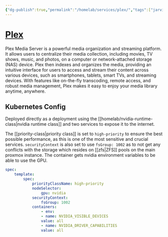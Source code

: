 ```yaml
---
{"dg-publish":true,"permalink":"/homelab/services/plex/","tags":["jarvis/service, jarvis/media"],"created":"","updated":""}
---
```


# [Plex](https://app.plex.tv)
Plex Media Server is a powerful media organization and streaming platform. It allows users to centralize their media collection, including movies, TV shows, music, and photos, on a computer or network-attached storage (NAS) device. Plex then indexes and organizes the media, providing an intuitive interface for users to access and stream their content across various devices, such as smartphones, tablets, smart TVs, and streaming devices. With features like on-the-fly transcoding, remote access, and robust media management, Plex makes it easy to enjoy your media library anytime, anywhere.
## Kubernetes Config
Deployed directly as a deployment using the [[homelab/nvidia-runtime-class\|nvidia runtime class]] and two services to expose it to the internet.

The [[priority-class\|priority class]] is set to ``high-priority`` to ensure the best possible performance, as this is one of the most sensitive and crucial services.
``securityContext`` is also set to use ``fsGroup: 1002`` as to not get any conflicts with the storage which resides on [[zfs\|ZFS]] pools on the main proxmox instance.
The container gets nvidia environment variables to be able to use the GPU.
```yml
spec:
	template:
		spec:
			priorityClassName: high-priority
			nodeSelector:
				gpu: nvidia
			securityContext:
				fsGroup: 1002
			containers:
				- env:
				- name: NVIDIA_VISIBLE_DEVICES
				value: all
				- name: NVIDIA_DRIVER_CAPABILITIES
				value: all
```
